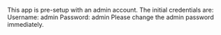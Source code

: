 This app is pre-setup with an admin account. The initial credentials are:
Username: admin
Password: admin
Please change the admin password immediately.